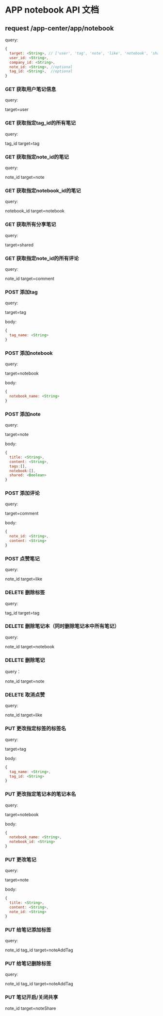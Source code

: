 # APP notebook API 文档

## request /app-center/app/notebook

query:
```javascript
{
  target: <String>, // ['user', 'tag', 'note', 'like', 'notebook', 'shared', 'comment', 'note', 'noteAddTag', 'noteDeleteTag', 'noteShare']
  user_id: <String>,
  company_id: <String>,
  note_id: <String>, //optional
  tag_id: <String>,  //optional
}
```

### GET 获取用户笔记信息

query:

target=user


### GET 获取指定tag_id的所有笔记

query:

tag_id
target=tag

### GET 获取指定note_id的笔记

query:

note_id
target=note

### GET 获取指定notebook_id的笔记

query:

notebook_id
target=notebook

### GET 获取所有分享笔记

query:

target=shared

### GET 获取指定note_id的所有评论

query:

note_id
target=comment


### POST 添加tag

query:

target=tag

body:
```javascript
{
  tag_name: <String>
}
```

### POST 添加notebook

query:

target=notebook

body:
```javascript
{
  notebook_name: <String>
}
```

### POST 添加note

query:

target=note

body:
```javascript
{
  title: <String>,
  content: <String>,
  tags:[],
  notebook:[],
  shared: <Boolean>
}
```

### POST 添加评论

query:

target=comment

body:
```javascript
{
  note_id: <String>,
  content: <String>
}
```

### POST 点赞笔记

query:

note_id
target=like

### DELETE 删除标签

query:

tag_id
target=tag

### DELETE 删除笔记本（同时删除笔记本中所有笔记）

query:

note_id
target=notebook

### DELETE 删除笔记

query：

note_id
target=note

### DELETE 取消点赞

query:

note_id
target=like

### PUT 更改指定标签的标签名

query:

target=tag

body:
```javascript
{
  tag_name: <String>,
  tag_id: <String>
}
```

### PUT 更改指定笔记本的笔记本名

query:

target=notebook

body:
```javascript
{
  notebook_name: <String>,
  notebook_id: <String>
}
```

### PUT 更改笔记

query:

target=note

body:
```javascript
{
  title: <String>,
  content: <String>,
  note_id: <String>
}
```

### PUT 给笔记添加标签

query:

note_id
tag_id
target=noteAddTag

### PUT 给笔记删除标签

query:

note_id
tag_id
target=noteAddTag

### PUT 笔记开启/关闭共享

note_id
target=noteShare
